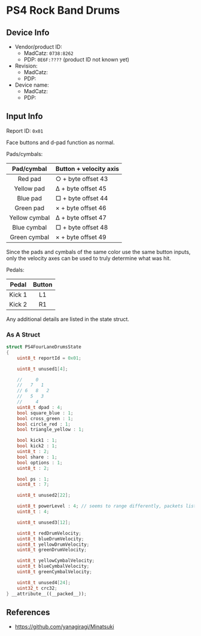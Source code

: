 # PS4 Rock Band Drums

## Device Info

- Vendor/product ID:
  - MadCatz: `0738:8262`
  - PDP: `0E6F:????` (product ID not known yet)
- Revision:
  - MadCatz:
  - PDP:
- Device name:
  - MadCatz:
  - PDP:

## Input Info

Report ID: `0x01`

Face buttons and d-pad function as normal.

Pads/cymbals:

| Pad/cymbal    | Button + velocity axis |
| :--------:    | :------                |
| Red pad       | ○ + byte offset 43     |
| Yellow pad    | Δ + byte offset 45     |
| Blue pad      | □ + byte offset 44     |
| Green pad     | × + byte offset 46     |
| Yellow cymbal | Δ + byte offset 47     |
| Blue cymbal   | □ + byte offset 48     |
| Green cymbal  | × + byte offset 49     |

Since the pads and cymbals of the same color use the same button inputs, only the velocity axes can be used to truly determine what was hit.

Pedals:

| Pedal  | Button |
| :---:  | :----: |
| Kick 1 | L1     |
| Kick 2 | R1     |

Any additional details are listed in the state struct.

### As A Struct

```cpp
struct PS4FourLaneDrumsState
{
    uint8_t reportId = 0x01;

    uint8_t unused1[4];

    //     0
    //   7   1
    // 6   8   2
    //   5   3
    //     4
    uint8_t dpad : 4;
    bool square_blue : 1;
    bool cross_green : 1;
    bool circle_red : 1;
    bool triangle_yellow : 1;

    bool kick1 : 1;
    bool kick2 : 1;
    uint8_t : 2;
    bool share : 1;
    bool options : 1;
    uint8_t : 2;

    bool ps : 1;
    uint8_t : 7;

    uint8_t unused2[22];

    uint8_t powerLevel : 4; // seems to range differently, packets listed in Minatsuki have 0x0C
    uint8_t : 4;

    uint8_t unused3[12];

    uint8_t redDrumVelocity;
    uint8_t blueDrumVelocity;
    uint8_t yellowDrumVelocity;
    uint8_t greenDrumVelocity;

    uint8_t yellowCymbalVelocity;
    uint8_t blueCymbalVelocity;
    uint8_t greenCymbalVelocity;

    uint8_t unused4[24];
    uint32_t crc32;
} __attribute__((__packed__));
```

## References

- https://github.com/yanagiragi/Minatsuki
